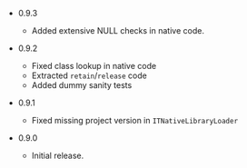 - 0.9.3

  - Added extensive NULL checks in native code. 


- 0.9.2

  - Fixed class lookup in native code
  - Extracted `retain`/`release` code
  - Added dummy sanity tests 


- 0.9.1

  - Fixed missing project version in `ITNativeLibraryLoader` 


- 0.9.0

    - Initial release. 